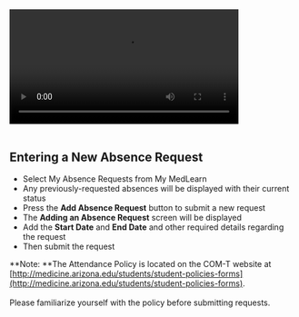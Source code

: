 
<video width="80%" controls="controls">
<source src="https://arizona.box.com/shared/static/zzne2egck0i4ldygkqxnqxdhb3ir7h79.mp4" type="video/mp4">
</video><br /><br />

## Entering a New Absence Request
* Select My Absence Requests from My MedLearn
* Any previously-requested absences will be displayed with their current status
* Press the **Add Absence Request** button to submit a new request
* The **Adding an Absence Request** screen will be displayed
* Add the **Start Date** and **End Date** and other required details regarding the request
* Then submit the request


**Note: **The Attendance Policy is located on the COM-T website at [http://medicine.arizona.edu/students/student-policies-forms](http://medicine.arizona.edu/students/student-policies-forms).
<br /><br />
Please familiarize yourself with the policy before submitting requests.